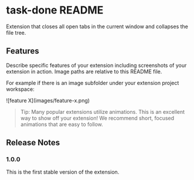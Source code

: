 # task-done README

Extension that closes all open tabs in the current window and collapses the file tree.

## Features

Describe specific features of your extension including screenshots of your extension in action. Image paths are relative to this README file.

For example if there is an image subfolder under your extension project workspace:

\!\[feature X\]\(images/feature-x.png\)

> Tip: Many popular extensions utilize animations. This is an excellent way to show off your extension! We recommend short, focused animations that are easy to follow.

## Release Notes

### 1.0.0

This is the first stable version of the extension.
